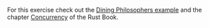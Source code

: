 For this exercise check out the [Dining Philosophers example](https://doc.rust-lang.org/1.4.0/book/dining-philosophers.html) and the chapter [Concurrency](https://doc.rust-lang.org/book/2018-edition/ch16-01-threads.html) of the Rust Book.